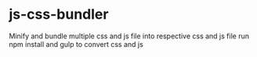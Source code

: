 # js-css-bundler
Minify and bundle multiple css and js file into respective css and js file
run npm install and gulp to convert css and js
